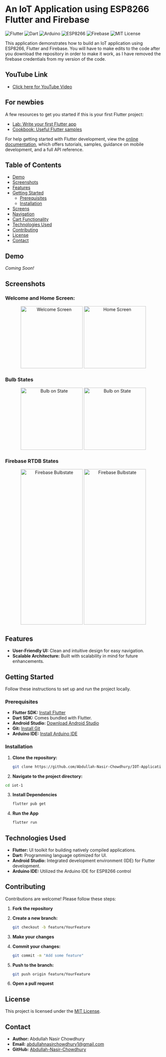 # An IoT Application using ESP8266 Flutter and Firebase

![Flutter](https://img.shields.io/badge/Flutter-02569B?logo=flutter&logoColor=white)
![Dart](https://img.shields.io/badge/Dart-0175C2?logo=dart&logoColor=white)
![Arduino](https://img.shields.io/badge/Arduino-00979D?logo=arduino&logoColor=white)
![ESP8266](https://img.shields.io/badge/ESP8266-IoT-blue)
![Firebase](https://img.shields.io/badge/Firebase-FFCA28?logo=firebase&logoColor=white)
![MIT License](https://img.shields.io/badge/License-MIT-blue.svg)

This application demonstrates how to build an IoT application using ESP8266, Flutter and Firebase. You will have to make edits to the code after you download the repository in order to make it work, as I have removed the firebase credentials from my version of the code.

## YouTube Link

- [Click here for YouTube Video](https://www.youtube.com/watch?v=JxMownOBc4A)

## For newbies

A few resources to get you started if this is your first Flutter project:

- [Lab: Write your first Flutter app](https://docs.flutter.dev/get-started/codelab)
- [Cookbook: Useful Flutter samples](https://docs.flutter.dev/cookbook)

For help getting started with Flutter development, view the
[online documentation](https://docs.flutter.dev/), which offers tutorials,
samples, guidance on mobile development, and a full API reference.


## Table of Contents

- [Demo](#demo)
- [Screenshots](#screenshots)
- [Features](#features)
- [Getting Started](#getting-started)
  - [Prerequisites](#prerequisites)
  - [Installation](#installation)
- [Screens](#screens)
- [Navigation](#navigation)
- [Cart Functionality](#cart-functionality)
- [Technologies Used](#technologies-used)
- [Contributing](#contributing)
- [License](#license)
- [Contact](#contact)

## Demo

*Coming Soon!*

## Screenshots

### Welcome and Home Screen: 
<p align="center">
  <img src="https://github.com/Abdullah-Nasir-Chowdhury/IOT-Application_ESP8266-Flutter-Firebase/blob/master/image_1.png?raw=true" alt="Welcome Screen" width="200">
  <img src="https://github.com/Abdullah-Nasir-Chowdhury/IOT-Application_ESP8266-Flutter-Firebase/blob/master/image_2.png?raw=true" alt="Home Screen" width="200">
</p>

### Bulb States
<p align="center">
  <img src="https://github.com/Abdullah-Nasir-Chowdhury/IOT-Application_ESP8266-Flutter-Firebase/blob/master/image_2.png?raw=true" alt="Bulb on State" width="200">
  <img src="https://github.com/Abdullah-Nasir-Chowdhury/IOT-Application_ESP8266-Flutter-Firebase/blob/master/image_3.png?raw=true" alt="Bulb on State" width="200">
</p>

### Firebase RTDB States
<p align='center'>
  <img src="https://github.com/Abdullah-Nasir-Chowdhury/IOT-Application_ESP8266-Flutter-Firebase/blob/master/image_4.png?raw=true" alt="Firebase Bulbstate" height="500" width="200"> 
  <img src="https://github.com/Abdullah-Nasir-Chowdhury/IOT-Application_ESP8266-Flutter-Firebase/blob/master/image_5.png?raw=true" alt="Firebase Bulbstate" height="500" width="200"> 
</p>


## Features

- **User-Friendly UI:** Clean and intuitive design for easy navigation.
- **Scalable Architecture:** Built with scalability in mind for future enhancements.

## Getting Started

Follow these instructions to set up and run the project locally.

### Prerequisites

- **Flutter SDK:** [Install Flutter](https://flutter.dev/docs/get-started/install)
- **Dart SDK:** Comes bundled with Flutter.
- **Android Studio:** [Download Android Studio](https://developer.android.com/studio)
- **Git:** [Install Git](https://git-scm.com/downloads)
- **Arduino IDE:** [Install Arduino IDE](https://www.arduino.cc/en/software)

### Installation

1. **Clone the repository:**

   ```bash
   git clone https://github.com/Abdullah-Nasir-Chowdhury/IOT-Application_ESP8266-Flutter-Firebase/tree/master

2. **Navigate to the project directory:**
  ```bash
  cd iot-1
```

3. **Install Dependencies**
   ```bash
   flutter pub get
   ```
4. **Run the App**
   ```bash
   flutter run
   ```
   
## Technologies Used

- **Flutter:** UI toolkit for building natively compiled applications.
- **Dart:** Programming language optimized for UI.
- **Android Studio:** Integrated development environment (IDE) for Flutter development.
- **Arduino IDE:** Utilized the Arduino IDE for ESP8266 control

## Contributing

Contributions are welcome! Please follow these steps:

1. **Fork the repository**

2. **Create a new branch:**

    ```bash
    git checkout -b feature/YourFeature
    ```

3. **Make your changes**

4. **Commit your changes:**

    ```bash
    git commit -m "Add some feature"
    ```

5. **Push to the branch:**

    ```bash
    git push origin feature/YourFeature
    ```

6. **Open a pull request**

## License

This project is licensed under the [MIT License](LICENSE).

## Contact

- **Author:** Abdullah Nasir Chowdhury
- **Email:** [abdullahnasirchowdhury1@gmail.com](mailto:abdullahnasirchowdhury1@gmail.com)
- **GitHub:** [Abdullah-Nasir-Chowdhury](https://github.com/Abdullah-Nasir-Chowdhury)






